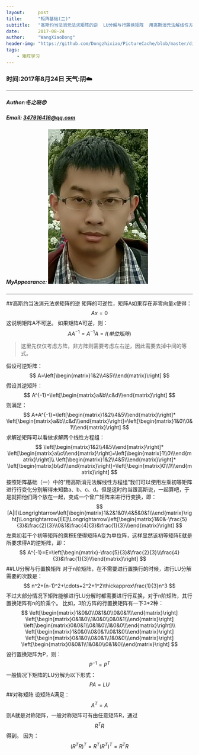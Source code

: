 ```yaml
---
layout:     post
title:      "矩阵基础(二)"
subtitle:   "高斯约当法消元法求矩阵的逆  LU分解与行置换矩阵  用高斯消元法解线性方程组"
date:       2017-08-24
author:     "WangXiaoDong"
header-img: "https://github.com/Dongzhixiao/PictureCache/blob/master/diaryPic/20170817.jpg?raw=true"
tags:
    - 矩阵学习
---
```



### 时间:2017年8月24日 天气:阴:cloud:
-----
#####   Author:冬之晓:angry:
#####   Email: 347916416@qq.com
#####   MyAppearance: ![MyAppearance](https://github.com/Dongzhixiao/PictureCache/raw/master/MyPicture.JPG "我的头像")
----------

##高斯约当法消元法求矩阵的逆
矩阵的可逆性，矩阵A如果存在非零向量x使得：
$$Ax=0$$这说明矩阵A不可逆。
如果矩阵A可逆，则：
$$AA^{-1}=A^{-1}A=I(单位矩阵)$$
>这里先仅仅考虑方阵，非方阵则需要考虑左右逆，因此需要去掉中间的等式。

假设可逆矩阵：
$$
A=\left[\begin{matrix}1&2\\4&5\\\end{matrix}\right]
$$
假设其逆矩阵：
$$
A^{-1}=\left[\begin{matrix}a&b\\c&d\\\end{matrix}\right]
$$
则满足：
$$
A*A^{-1}=\left[\begin{matrix}1&2\\4&5\\\end{matrix}\right]*
\left[\begin{matrix}a&b\\c&d\\\end{matrix}\right]=\left[\begin{matrix}1&0\\0&1\\\end{matrix}\right]
$$
求解逆矩阵可以看做求解两个线性方程组：
$$
\left[\begin{matrix}1&2\\4&5\\\end{matrix}\right]*
\left[\begin{matrix}a\\c\\\end{matrix}\right]=\left[\begin{matrix}1\\0\\\end{matrix}\right]\\
\left[\begin{matrix}1&2\\4&5\\\end{matrix}\right]*
\left[\begin{matrix}b\\d\\\end{matrix}\right]=\left[\begin{matrix}0\\1\\\end{matrix}\right]
$$
按照矩阵基础（一）中的“用高斯消元法解线性方程组”我们可以使用左乘初等矩阵进行行变化分别解得未知数a、b、c、d。但是这时约当跟高斯说，一起算吧，于是就把他们两个放在一起，变成一个曾广矩阵来进行行变换，即：
$$
[A|I]\Longrightarrow\left[\begin{matrix}1&2&1&0\\4&5&0&1\\\end{matrix}\right]\Longrightarrow[I|E]\Longrightarrow\left[\begin{matrix}1&0&-\frac{5}{3}&\frac{2}{3}\\0&1&\frac{4}{3}&\frac{1}{3}\\\end{matrix}\right]
$$
左乘初若干个初等矩阵的乘积E使得矩阵A变为单位阵，这样显然该初等矩阵E就是所要求得A的逆矩阵，即：
$$
A^{-1}=E=\left[\begin{matrix}-\frac{5}{3}&\frac{2}{3}\\\frac{4}{3}&\frac{1}{3}\\\end{matrix}\right]
$$
##LU分解与行置换矩阵
对于n阶矩阵，在不需要进行置换行的时候，进行LU分解需要的次数是：
$$
n^2+(n-1)^2+\cdots+2^2+1^2\thickapprox\frac{1}{3}n^3
$$
不过大部分情况下矩阵能够进行LU分解时都需要进行行互换，对于n阶矩阵，其行置换矩阵有n的阶乘个。
比如，3阶方阵的行置换矩阵有一下3*2种：
$$
\left[\begin{matrix}1&0&0\\0&1&0\\0&0&1\\\end{matrix}\right]
\left[\begin{matrix}0&1&0\\1&0&0\\0&0&1\\\end{matrix}\right]
\left[\begin{matrix}0&0&1\\0&1&0\\1&0&0\\\end{matrix}\right]\\
\left[\begin{matrix}1&0&0\\0&0&1\\0&1&0\\\end{matrix}\right]
\left[\begin{matrix}0&1&0\\0&0&1\\1&0&0\\\end{matrix}\right]
\left[\begin{matrix}0&0&1\\1&0&0\\0&1&0\\\end{matrix}\right]
$$
设行置换矩阵为P，则：
$$
P^{-1}=P^T
$$
一般情况下矩阵的LU分解为以下形式：
$$
PA=LU
$$
##对称矩阵
设矩阵A满足：
$$
A^T=A
$$
则A就是对称矩阵，一般对称矩阵可有由任意矩阵R，通过
$$
R^TR
$$
得到。
因为：
$$
(R^TR)^T=R^T(R^T)^T=R^TR
$$
